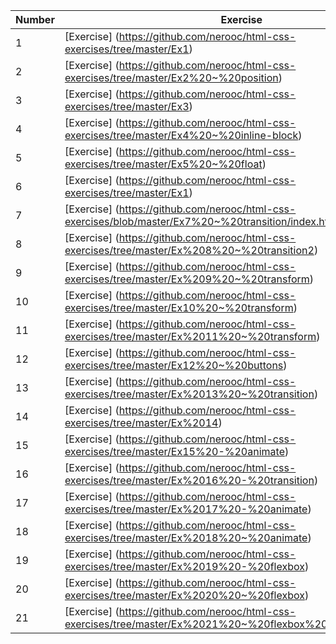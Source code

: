  
| Number | Exercise |
| ------ | -------- |
| 1 | [Exercise] (https://github.com/nerooc/html-css-exercises/tree/master/Ex1)
| 2 | [Exercise] (https://github.com/nerooc/html-css-exercises/tree/master/Ex2%20~%20position)
| 3 | [Exercise] (https://github.com/nerooc/html-css-exercises/tree/master/Ex3)
| 4 | [Exercise] (https://github.com/nerooc/html-css-exercises/tree/master/Ex4%20~%20inline-block)
| 5 | [Exercise] (https://github.com/nerooc/html-css-exercises/tree/master/Ex5%20~%20float)
| 6 | [Exercise] (https://github.com/nerooc/html-css-exercises/tree/master/Ex1)
| 7 | [Exercise] (https://github.com/nerooc/html-css-exercises/blob/master/Ex7%20~%20transition/index.html)
| 8 | [Exercise] (https://github.com/nerooc/html-css-exercises/tree/master/Ex%208%20~%20transition2)
| 9 | [Exercise] (https://github.com/nerooc/html-css-exercises/tree/master/Ex%209%20~%20transform)
| 10 | [Exercise] (https://github.com/nerooc/html-css-exercises/tree/master/Ex10%20~%20transform)
| 11 | [Exercise] (https://github.com/nerooc/html-css-exercises/tree/master/Ex%2011%20~%20transform)
| 12 | [Exercise] (https://github.com/nerooc/html-css-exercises/tree/master/Ex12%20~%20buttons)
| 13 | [Exercise] (https://github.com/nerooc/html-css-exercises/tree/master/Ex%2013%20~%20transition)
| 14 | [Exercise] (https://github.com/nerooc/html-css-exercises/tree/master/Ex%2014)
| 15 | [Exercise] (https://github.com/nerooc/html-css-exercises/tree/master/Ex15%20-%20animate)
| 16 | [Exercise] (https://github.com/nerooc/html-css-exercises/tree/master/Ex%2016%20-%20transition)
| 17 | [Exercise] (https://github.com/nerooc/html-css-exercises/tree/master/Ex%2017%20-%20animate)
| 18 | [Exercise] (https://github.com/nerooc/html-css-exercises/tree/master/Ex%2018%20~%20animate)
| 19 | [Exercise] (https://github.com/nerooc/html-css-exercises/tree/master/Ex%2019%20-%20flexbox)
| 20 | [Exercise] (https://github.com/nerooc/html-css-exercises/tree/master/Ex%2020%20~%20flexbox)
| 21 | [Exercise] (https://github.com/nerooc/html-css-exercises/tree/master/Ex%2021%20~%20flexbox%20media%20queries)
